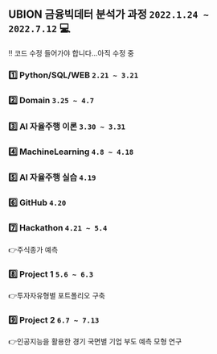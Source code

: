## UBION 금융빅데터 분석가 과정 `2022.1.24 ~ 2022.7.12` 💻

‼ 코드 수정 들어가야 합니다...아직 수정 중    

### 1️⃣ Python/SQL/WEB  `2.21 ~ 3.21`

### 2️⃣ Domain `3.25 ~ 4.7`

### 3️⃣ AI 자율주행 이론 `3.30 ~ 3.31`

### 4️⃣ MachineLearning  `4.8 ~ 4.18`

### 5️⃣ AI 자율주행 실습 `4.19`

### 6️⃣ GitHub `4.20`

### 7️⃣ Hackathon  `4.21 ~ 5.4`  
👉주식종가 예측  

### 8️⃣ Project 1 `5.6 ~ 6.3`   
👉투자자유형별 포트폴리오 구축

### 9️⃣ Project 2 `6.7 ~ 7.13`  
👉인공지능을 활용한 경기 국면별 기업 부도 예측 모형 연구
